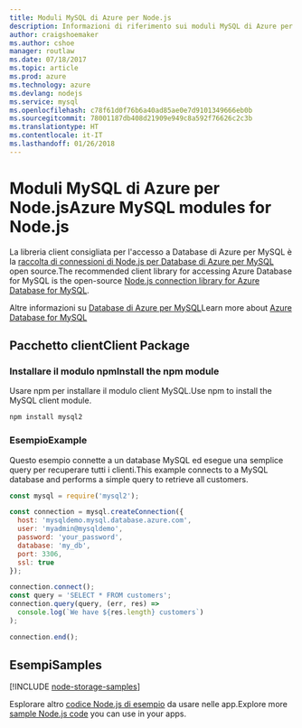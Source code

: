 ```yaml
---
title: Moduli MySQL di Azure per Node.js
description: Informazioni di riferimento sui moduli MySQL di Azure per Node.js
author: craigshoemaker
ms.author: cshoe
manager: routlaw
ms.date: 07/18/2017
ms.topic: article
ms.prod: azure
ms.technology: azure
ms.devlang: nodejs
ms.service: mysql
ms.openlocfilehash: c78f61d0f76b6a40ad85ae0e7d9101349666eb0b
ms.sourcegitcommit: 78001187db408d21909e949c8a592f76626c2c3b
ms.translationtype: HT
ms.contentlocale: it-IT
ms.lasthandoff: 01/26/2018
---
```

# <a name="azure-mysql-modules-for-nodejs"></a><span data-ttu-id="05364-103">Moduli MySQL di Azure per Node.js</span><span class="sxs-lookup"><span data-stu-id="05364-103">Azure MySQL modules for Node.js</span></span>

<span data-ttu-id="05364-104">La libreria client consigliata per l'accesso a Database di Azure per MySQL è la [raccolta di connessioni di Node.js per Database di Azure per MySQL](https://github.com/sidorares/node-mysql2) open source.</span><span class="sxs-lookup"><span data-stu-id="05364-104">The recommended client library for accessing Azure Database for MySQL is the open-source [Node.js connection library for Azure Database for MySQL](https://github.com/sidorares/node-mysql2).</span></span> 

<span data-ttu-id="05364-105">Altre informazioni su [Database di Azure per MySQL](https://docs.microsoft.com/azure/MySQL/)</span><span class="sxs-lookup"><span data-stu-id="05364-105">Learn more about [Azure Database for MySQL](https://docs.microsoft.com/azure/MySQL/)</span></span>

## <a name="client-package"></a><span data-ttu-id="05364-106">Pacchetto client</span><span class="sxs-lookup"><span data-stu-id="05364-106">Client Package</span></span>

### <a name="install-the-npm-module"></a><span data-ttu-id="05364-107">Installare il modulo npm</span><span class="sxs-lookup"><span data-stu-id="05364-107">Install the npm module</span></span>

<span data-ttu-id="05364-108">Usare npm per installare il modulo client MySQL.</span><span class="sxs-lookup"><span data-stu-id="05364-108">Use npm to install the MySQL client module.</span></span>

```bash
npm install mysql2
```   

### <a name="example"></a><span data-ttu-id="05364-109">Esempio</span><span class="sxs-lookup"><span data-stu-id="05364-109">Example</span></span>

<span data-ttu-id="05364-110">Questo esempio connette a un database MySQL ed esegue una semplice query per recuperare tutti i clienti.</span><span class="sxs-lookup"><span data-stu-id="05364-110">This example connects to a MySQL database and performs a simple query to retrieve all customers.</span></span>

```javascript
const mysql = require('mysql2');

const connection = mysql.createConnection({
  host: 'mysqldemo.mysql.database.azure.com',
  user: 'myadmin@mysqldemo',
  password: 'your_password',
  database: 'my_db',
  port: 3306,
  ssl: true
});

connection.connect();
const query = 'SELECT * FROM customers';
connection.query(query, (err, res) =>
  console.log(`We have ${res.length} customers`)
);

connection.end();
```

## <a name="samples"></a><span data-ttu-id="05364-111">Esempi</span><span class="sxs-lookup"><span data-stu-id="05364-111">Samples</span></span>

[!INCLUDE [node-storage-samples](../docs-ref-conceptual/includes/mysql-samples.md)]

<span data-ttu-id="05364-112">Esplorare altro [codice Node.js di esempio](https://azure.microsoft.com/resources/samples/?platform=nodejs) da usare nelle app.</span><span class="sxs-lookup"><span data-stu-id="05364-112">Explore more [sample Node.js code](https://azure.microsoft.com/resources/samples/?platform=nodejs) you can use in your apps.</span></span>
